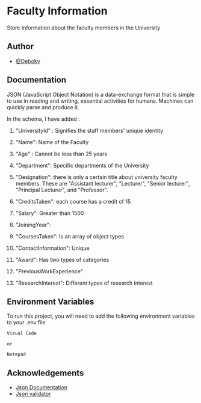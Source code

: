 
# Faculty Information

Store Information about the faculty members in the University



## Author

- [@Deboky](https://www.github.com/Deboky)


## Documentation

JSON (JavaScript Object Notation) is a data-exchange format that is simple to use in reading and 
writing, essential activities for humans. Machines can quickly parse and produce it.

In the schema, I have added :

1. "UniversityId" :  Signifies the staff members' unique identity

2. "Name": Name of the Faculty

3. "Age" : Cannot be less than 25 years

4. "Department": Specific departments of the University

5. "Designation": there is only a certain title about university faculty members. These are "Assistant lecturer", "Lecturer", "Senior lecturer", 
    "Principal Lecturer", and "Professor".
6. "CreditsTaken": each course has a credit of 15
7. "Salary": Greater than 1500
8. "JoiningYear": 
9. "CoursesTaken":  Is an array of object types 
10. "ContactInformation": Unique 
11. "Award": Has two types of categories
12. "PreviousWorkExperience"
13. "ResearchInterest": Different types of research interest



## Environment Variables

To run this project, you will need to add the following environment variables to your .env file

`Visual Code`

    or 

`Notepad`


## Acknowledgements

 - [Json Documentation](https://www.json.org/json-en.html)
 - [Json validator](https://www.liquid-technologies.com/online-json-schema-validator)

